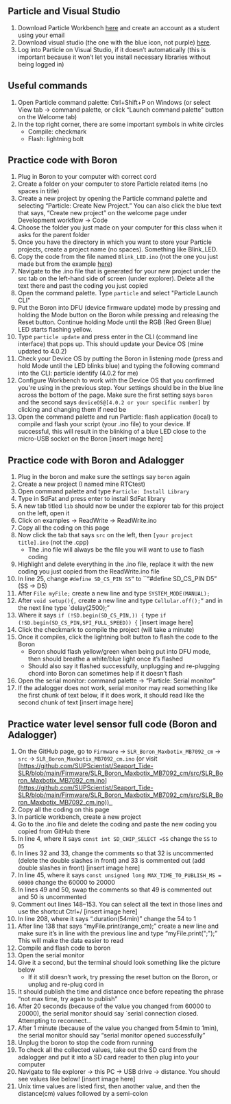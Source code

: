 ## Particle and Visual Studio

1. Download Particle Workbench [here](https://www.particle.io/workbench/) and create an account as a student using your email
2. Download visual studio (the one with the blue icon, not purple) [here](https://code.visualstudio.com/).
3. Log into Particle on Visual Studio, if it doesn’t automatically (this is important because it won’t let you install necessary libraries without being logged in)
## Useful commands

1. Open Particle command palette: Ctrl+Shift+P on Windows (or select View tab -> command palette, or click “Launch command palette” button on the Welcome tab)
2. In the top right corner, there are some important symbols in white circles
	- Compile: checkmark
	- Flash: lightning bolt
## Practice code with Boron

1. Plug in Boron to your computer with correct cord
2. Create a folder on your computer to store Particle related items (no spaces in title)
3. Create a new project by opening the Particle command palette and selecting “Particle: Create New Project.” You can also click the blue text that says, “Create new project” on the welcome page under Development workflow -> Code
4. Choose the folder you just made on your computer for this class when it asks for the parent folder
5. Once you have the directory in which you want to store your Particle projects, create a project name (no spaces). Something like Blink_LED.
6. Copy the code from the file named `Blink_LED.ino` (not the one you just made but from the example [here](https://github.com/SUPScientist/Smart-Coasts/blob/main/Class-01-Intro/Blink_LED.ino))
7. Navigate to the .ino file that is generated for your new project under the src tab on the left-hand side of screen (under explorer). Delete all the text there and past the coding you just copied
8. Open the command palette. Type `particle` and select "Particle Launch CLI"
9. Put the Boron into DFU (device firmware update) mode by pressing and holding the Mode button on the Boron while pressing and releasing the Reset button. Continue holding Mode until the RGB (Red Green Blue) LED starts flashing yellow.
10. Type `particle update` and press enter in the CLI (command line interface) that pops up. This should update your Device OS (mine updated to 4.0.2)
11. Check your Device OS by putting the Boron in listening mode (press and hold Mode until the LED blinks blue) and typing the following command into the CLI: particle identify (4.0.2 for me)
12. Configure Workbench to work with the Device OS that you confirmed you're using in the previous step. Your settings should be in the blue line across the bottom of the page. Make sure the first setting says `boron` and the second says `deviceOS@[4.0.2 or your specific number]` by clicking and changing them if need be
13. Open the command palette and run Particle: flash application (local) to compile and flash your script (your .ino file) to your device. If successful, this will result in the blinking of a blue LED close to the micro-USB socket on the Boron
[insert image here]

## Practice code with Boron and Adalogger

1. Plug in the boron and make sure the settings say `boron` again 
2. Create a new project (I named mine RTCtest) 
3. Open command palette and type `Particle: Install Library` 
4. Type in SdFat and press enter to install SdFat library 
5. A new tab titled `lib` should now be under the explorer tab for this project on the left, open it 
6. Click on examples -> ReadWrite -> ReadWrite.ino 
7. Copy all the coding on this page 
8. Now click the tab that says `src` on the left, then `[your project title].ino` (not the .cpp) 
	- The .ino file will always be the file you will want to use to flash coding 
9. Highlight and delete everything in the .ino file, replace it with the new coding you just copied from the ReadWrite.ino file 
10. In line 25, change ``#define SD_CS_PIN SS”`` to ``“#define SD_CS_PIN D5” (SS -> D5) 
11. After `File myFile;` create a new line and type `SYSTEM_MODE(MANUAL);`
12. After `void setup(){,` create a new line and type `Cellular.off();”` and in the next line type `delay(2500);” 
13. Where it says `if (!SD.begin(SD_CS_PIN,)) {` type `if (!SD.begin(SD_CS_PIN,SPI_FULL_SPEED)) {`
[insert image here]
14. Click the checkmark to compile the project (will take a minute) 
15. Once it compiles, click the lightning bolt button to flash the code to the Boron 
	- Boron should flash yellow/green when being put into DFU mode, then should breathe a white/blue light once it’s flashed 
	- Should also say it flashed successfully, unplugging and re-plugging chord into Boron can sometimes help if it doesn’t flash 
16. Open the serial monitor: command palette -> “Particle: Serial monitor”  
17. If the adalogger does not work, serial monitor may read something like the first chunk of text below, if it does work, it should read like the second chunk of text
[insert image here]

## Practice water level sensor full code (Boron and Adalogger) 

1. On the GitHub page, go to `Firmware` -> `SLR_Boron_Maxbotix_MB7092_cm` -> `src` -> `SLR_Boron_Maxbotix_MB7092_cm.ino` (or visit [https://github.com/SUPScientist/Seaport_Tide-SLR/blob/main/Firmware/SLR_Boron_Maxbotix_MB7092_cm/src/SLR_Boron_Maxbotix_MB7092_cm.ino](https://github.com/SUPScientist/Seaport_Tide-SLR/blob/main/Firmware/SLR_Boron_Maxbotix_MB7092_cm/src/SLR_Boron_Maxbotix_MB7092_cm.ino))  
2. Copy all the coding on this page 
3. In particle workbench, create a new project 
4. Go to the .ino file and delete the coding and paste the new coding you copied from GitHub there 
5. In line 4, where it says `const int SD_CHIP_SELECT =SS` change the ``SS`` to `D5` 
6. In lines 32 and 33, change the comments so that 32 is uncommented (delete the double slashes in front) and 33 is commented out (add double slashes in front)
[insert image here]
7. In line 45, where it says `const unsigned long MAX_TIME_TO_PUBLISH_MS = 60000` change the 60000 to 20000
8. In lines 49 and 50, swap the comments so that 49 is commented out and 50 is uncommented
9. Comment out lines 148–153. You can select all the text in those lines and use the shortcut Ctrl+/
[insert image here]
10. In line 208, where it says “.duration(54min)” change the 54 to 1 
11. After line 138 that says “myFile.print(range_cm);” create a new line and make sure it’s in line with the previous line and type “myFile.print(";");” This will make the data easier to read 
12. Compile and flash code to boron 
13. Open the serial monitor 
14. Give it a second, but the terminal should look something like the picture below 
	- If it still doesn’t work, try pressing the reset button on the Boron, or unplug and re-plug cord in 
15. It should publish the time and distance once before repeating the phrase “not max time, try again to publish”
16. After 20 seconds (because of the value you changed from 60000 to 20000), the serial monitor should say `serial connection closed. Attempting to reconnect…
17. After 1 minute (because of the value you changed from 54min to 1min), the serial monitor should say “serial monitor opened successfully” 
18. Unplug the boron to stop the code from running 
19. To check all the collected values, take out the SD card from the adalogger and put it into a SD card reader to then plug into your computer 
20. Navigate to file explorer -> this PC -> USB drive -> distance. You should see values like below!
[insert image here]
21. Unix time values are listed first, then another value, and then the distance(cm) values followed by a semi-colon